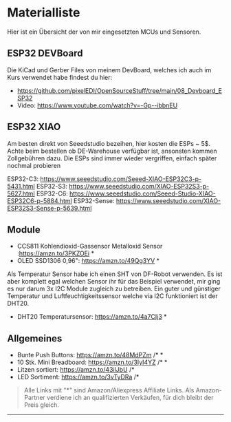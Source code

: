 # Materialliste

Hier ist ein Übersicht der von mir eingesetzten MCUs und Sensoren.

## ESP32 DEVBoard
Die KiCad und Gerber Files von meinem DevBoard, welches ich auch im Kurs
verwendet habe findest du hier: 
- https://github.com/pixelEDI/OpenSourceStuff/tree/main/08_Devboard_ESP32
- Video: https://www.youtube.com/watch?v=-Gp--ibbnEU

## ESP32 XIAO
Am besten direkt von Seeedstudio bezeihen, hier kosten die ESPs ~ 5$. 
Achte beim bestellen ob DE-Warehouse verfügbar ist, ansonsten kommen Zollgebühren dazu.
Die ESPs sind immer wieder vergriffen, einfach später nochmal probieren

ESP32-C3: https://www.seeedstudio.com/Seeed-XIAO-ESP32C3-p-5431.html
ESP32-S3: https://www.seeedstudio.com/XIAO-ESP32S3-p-5627.html
ESP32-C6: https://www.seeedstudio.com/Seeed-Studio-XIAO-ESP32C6-p-5884.html
ESP32-Sense: https://www.seeedstudio.com/XIAO-ESP32S3-Sense-p-5639.html

## Module
- CCS811 Kohlendioxid-Gassensor Metalloxid Sensor :<https://amzn.to/3PKZOEi> \*
- OLED SSD1306 0,96": <https://amzn.to/49Qg3YV> \*

Als Temperatur Sensor habe ich einen SHT von DF-Robot verwenden. Es ist aber komplett egal 
welchen Sensor ihr für das Beispiel  verwendet, mir ging es nur darum 3x I2C Module zugleich zu betreiben.
Ein guter und günstiger Temperatur und Luftfeuchtigkeitssensor welche via I2C funktioniert ist der DHT20.
- DHT20 Temperatursensor: <https://amzn.to/4a7CIj3> \*

## Allgemeines
- Bunte Push Buttons: <https://amzn.to/48MdPZm> /* \*
- 10 Stk. Mini Breadboard: <https://amzn.to/3IyI4YZ> /* \*
- Litzen sortiert: <https://amzn.to/43ilJbU> /*
- LED Sortiment: <https://amzn.to/3vTyDRa> /*

> Alle Links mit "\*" sind Amazon/Aliexpress Affiliate Links. 
Als Amazon-Partner verdiene ich an qualifizierten Verkäufen, für dich bleibt der Preis gleich.
---
